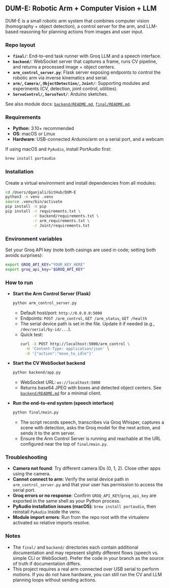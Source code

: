 ## DUM-E: Robotic Arm + Computer Vision + LLM

DUM-E is a small robotic arm system that combines computer vision (homography + object detection), a control server for the arm, and LLM-based reasoning for planning actions from images and user input.

### Repo layout
- **`final/`**: End-to-end task runner with Groq LLM and a speech interface.
- **`backend/`**: WebSocket server that captures a frame, runs CV pipeline, and returns a processed image + object centers.
- **`arm_control_server.py`**: Flask server exposing endpoints to control the robotic arm via inverse kinematics and serial.
- **`arm/`, `Camera/`, `ObjectDetection/`, `Joint/`**: Supporting modules and experiments (CV, detection, joint control, utilities).
- **`ServoControl/`, `ServoTest/`**: Arduino sketches.

See also module docs: [`backend/README.md`](backend/README.md), [`final/README.md`](final/README.md).

### Requirements
- **Python**: 3.10+ recommended
- **OS**: macOS or Linux
- **Hardware**: USB-connected Arduino/arm on a serial port, and a webcam

If using macOS and `PyAudio`, install PortAudio first:
```bash
brew install portaudio
```

### Installation
Create a virtual environment and install dependencies from all modules:
```bash
cd /Users/dganjali/GitHub/DUM-E
python3 -m venv .venv
source .venv/bin/activate
pip install -U pip
pip install -r requirements.txt \
            -r backend/requirements.txt \
            -r arm_requirements.txt \
            -r Joint/requirements.txt
```

### Environment variables
Set your Groq API key (note both casings are used in code; setting both avoids surprises):
```bash
export GROQ_API_KEY="YOUR_KEY_HERE"
export groq_api_key="$GROQ_API_KEY"
```

### How to run
- **Start the Arm Control Server (Flask)**
  ```bash
  python arm_control_server.py
  ```
  - Default host/port: `http://0.0.0.0:5000`
  - Endpoints: `POST /arm_control`, `GET /arm_status`, `GET /health`
  - The serial device path is set in the file. Update it if needed (e.g., `/dev/serial/by-id/...`).
  - Quick test:
    ```bash
    curl -X POST http://localhost:5000/arm_control \
      -H 'Content-Type: application/json' \
      -d '{"action":"move_to_idle"}'
    ```

- **Start the CV WebSocket backend**
  ```bash
  python backend/app.py
  ```
  - WebSocket URL: `ws://localhost:5000`
  - Returns base64 JPEG with boxes and detected object centers. See [`backend/README.md`](backend/README.md) for a minimal client.

- **Run the end-to-end system (speech interface)**
  ```bash
  python final/main.py
  ```
  - The script records speech, transcribes via Groq Whisper, captures a scene with detection, asks the Groq model for the next action, and sends it to the arm server.
  - Ensure the Arm Control Server is running and reachable at the URL configured near the top of `final/main.py`.

### Troubleshooting
- **Camera not found**: Try different camera IDs (0, 1, 2). Close other apps using the camera.
- **Cannot connect to arm**: Verify the serial device path in `arm_control_server.py` and that your user has permission to access the serial port.
- **Groq errors or no response**: Confirm `GROQ_API_KEY`/`groq_api_key` are exported in the same shell as your Python process.
- **PyAudio installation issues (macOS)**: `brew install portaudio`, then reinstall `PyAudio` inside the venv.
- **Module import errors**: Run from the repo root with the virtualenv activated so relative imports resolve.

### Notes
- The `final/` and `backend/` directories each contain additional documentation and may represent slightly different flows (speech vs. simple CLI or WebSocket). Prefer the code in your branch as the source of truth if documentation differs.
- This project requires a real arm connected over USB serial to perform motions. If you do not have hardware, you can still run the CV and LLM planning loops without sending actions.
